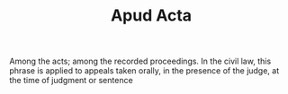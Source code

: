 ---
title: Apud Acta
permalink: "/definitions/apud-acta.html"
body: Among the acts; among the recorded proceedings. In the civil law, this phrase
  is applied to appeals taken orally, in the presence of the judge, at the time of
  judgment or sentence
published_at: '2018-07-07'
layout: post
---